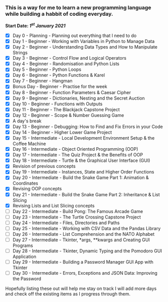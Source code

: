 ### This is a way for me to learn a new programming language while building a habbit of coding everyday.
**Start Date: *1<sup>st</sup> January 2021***
- [x] Day 0 - Planning - Planning out everything that I need to do
- [x] Day 1 - Beginner - Working with Variables in Python to Manage Data
- [x] Day 2 - Beginner - Understanding Data Types and How to Manipulate Strings
- [x] Day 3 - Beginner - Control Flow and Logical Operators
- [x] Day 4 - Beginner - Randomisation and Python Lists
- [x] Day 5 - Beginner - Python Loops
- [x] Day 6 - Beginner - Python Functions & Karel
- [x] Day 7 - Beginner - Hangman
- [x] Bonus Day - Beginner - Practise for the week
- [x] Day 8 - Beginner - Function Parameters & Caesar Cipher
- [x] Day 9 - Beginner - Dictionaries, Nesting and the Secret Auction
- [x] Day 10 - Beginner - Functions with Outputs
- [x] Day 11 - Beginner - The Blackjack Capstone Project
- [x] Day 12 - Beginner - Scope & Number Guessing Game
- [x] A day's break
- [x] Day 13 - Beginner - Debugging: How to Find and Fix Errors in your Code
- [x] Day 14 - Beginner - Higher Lower Game Project
- [x] Day 15 - Intermediate - Local Development Environment Setup & the Coffee Machine
- [x] Day 16 - Intermediate - Object Oriented Programming (OOP)
- [x] Day 17 - Intermediate - The Quiz Project & the Benefits of OOP
- [x] Day 18 - Intermediate - Turtle & the Graphical User Interface (GUI)
- [x] Revision of previous concepts
- [x] Day 19 - Intermediate - Instances, State and Higher Order Functions
- [x] Day 20 - Intermediate - Build the Snake Game Part 1: Animation & Coordinates
- [x] Revising OOP concepts
- [x] Day 21 - Intermediate - Build the Snake Game Part 2: Inheritance & List Slicing
- [x] Revising Lists and List Slicing concepts
- [ ] Day 22 - Intermediate - Build Pong: The Famous Arcade Game
- [ ] Day 23 - Intermediate - The Turtle Crossing Capstone Project
- [ ] Day 24 - Intermediate - Files, Directories and Paths
- [ ] Day 25 - Intermediate - Working with CSV Data and the Pandas Library
- [ ] Day 26 - Intermediate - List Comprehension and the NATO Alphabet
- [ ] Day 27 - Intermediate - Tkinter, *args, **kwargs and Creating GUI Programs
- [ ] Day 28 - Intermediate - Tkinter, Dynamic Typing and the Pomodoro GUI Application
- [ ] Day 29 - Intermediate - Building a Password Manager GUI App with Tkinter
- [ ] Day 30 - Intermediate - Errors, Exceptions and JSON Data: Improving the Password

Hopefully listing these out will help me stay on track I will add more days and check off the existing items as I progress through them.
